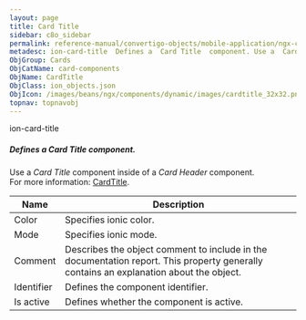 ```yaml
---
layout: page
title: Card Title
sidebar: c8o_sidebar
permalink: reference-manual/convertigo-objects/mobile-application/ngx-components/card-components/card-title/
metadesc: ion-card-title  Defines a  Card Title  component. Use a  Card Title  component inside of a  Card Header  component.  For more information  <a href='ht
ObjGroup: Cards
ObjCatName: card-components
ObjName: CardTitle
ObjClass: ion_objects.json
ObjIcon: /images/beans/ngx/components/dynamic/images/cardtitle_32x32.png
topnav: topnavobj
---
```

ion-card-title<br/>

##### Defines a <i>Card Title</i> component.<br/>
Use a <i>Card Title</i> component inside of a <i>Card Header</i> component.<br/>
 For more information: <a href='https://ionic-docs-o31kiyk8l-ionic1.vercel.app/docs/api/card-title'>CardTitle</a>.

Name | Description 
--- | ---
Color | Specifies ionic color.
Mode | Specifies ionic mode.
Comment | Describes the object comment to include in the documentation report.  This property generally contains an explanation about the object. 
Identifier | Defines the component identifier.  
Is active | Defines whether the component is active. 

